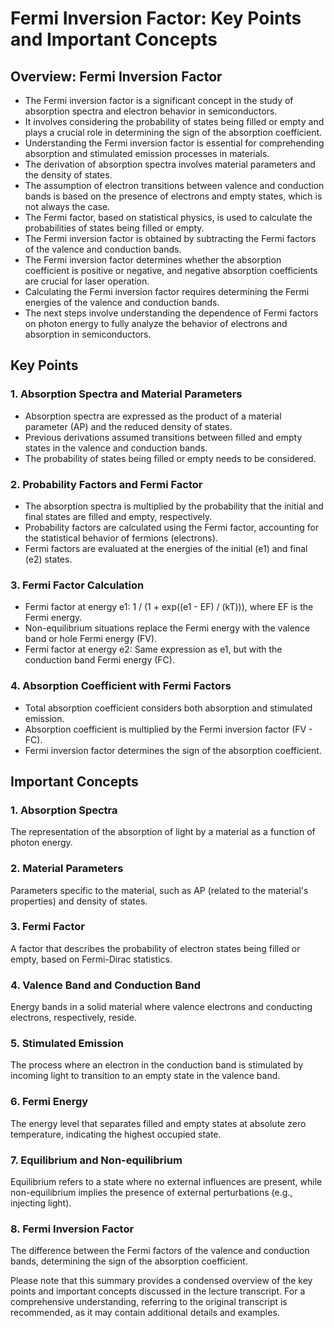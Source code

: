 # Fermi Inversion Factor: Key Points and Important Concepts


## Overview: Fermi Inversion Factor

- The Fermi inversion factor is a significant concept in the study of absorption spectra and electron behavior in semiconductors.
- It involves considering the probability of states being filled or empty and plays a crucial role in determining the sign of the absorption coefficient.
- Understanding the Fermi inversion factor is essential for comprehending absorption and stimulated emission processes in materials.
- The derivation of absorption spectra involves material parameters and the density of states.
- The assumption of electron transitions between valence and conduction bands is based on the presence of electrons and empty states, which is not always the case.
- The Fermi factor, based on statistical physics, is used to calculate the probabilities of states being filled or empty.
- The Fermi inversion factor is obtained by subtracting the Fermi factors of the valence and conduction bands.
- The Fermi inversion factor determines whether the absorption coefficient is positive or negative, and negative absorption coefficients are crucial for laser operation.
- Calculating the Fermi inversion factor requires determining the Fermi energies of the valence and conduction bands.
- The next steps involve understanding the dependence of Fermi factors on photon energy to fully analyze the behavior of electrons and absorption in semiconductors.


## Key Points

### 1. Absorption Spectra and Material Parameters

- Absorption spectra are expressed as the product of a material parameter (AP) and the reduced density of states.
- Previous derivations assumed transitions between filled and empty states in the valence and conduction bands.
- The probability of states being filled or empty needs to be considered.

### 2. Probability Factors and Fermi Factor

- The absorption spectra is multiplied by the probability that the initial and final states are filled and empty, respectively.
- Probability factors are calculated using the Fermi factor, accounting for the statistical behavior of fermions (electrons).
- Fermi factors are evaluated at the energies of the initial (e1) and final (e2) states.

### 3. Fermi Factor Calculation

- Fermi factor at energy e1: 1 / (1 + exp((e1 - EF) / (kT))), where EF is the Fermi energy.
- Non-equilibrium situations replace the Fermi energy with the valence band or hole Fermi energy (FV).
- Fermi factor at energy e2: Same expression as e1, but with the conduction band Fermi energy (FC).

### 4. Absorption Coefficient with Fermi Factors

- Total absorption coefficient considers both absorption and stimulated emission.
- Absorption coefficient is multiplied by the Fermi inversion factor (FV - FC).
- Fermi inversion factor determines the sign of the absorption coefficient.

## Important Concepts

### 1. Absorption Spectra

The representation of the absorption of light by a material as a function of photon energy.

### 2. Material Parameters

Parameters specific to the material, such as AP (related to the material's properties) and density of states.

### 3. Fermi Factor

A factor that describes the probability of electron states being filled or empty, based on Fermi-Dirac statistics.

### 4. Valence Band and Conduction Band

Energy bands in a solid material where valence electrons and conducting electrons, respectively, reside.

### 5. Stimulated Emission

The process where an electron in the conduction band is stimulated by incoming light to transition to an empty state in the valence band.

### 6. Fermi Energy

The energy level that separates filled and empty states at absolute zero temperature, indicating the highest occupied state.

### 7. Equilibrium and Non-equilibrium

Equilibrium refers to a state where no external influences are present, while non-equilibrium implies the presence of external perturbations (e.g., injecting light).

### 8. Fermi Inversion Factor

The difference between the Fermi factors of the valence and conduction bands, determining the sign of the absorption coefficient.

Please note that this summary provides a condensed overview of the key points and important concepts discussed in the lecture transcript. For a comprehensive understanding, referring to the original transcript is recommended, as it may contain additional details and examples.